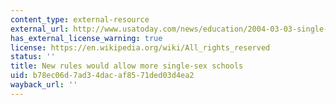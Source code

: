 ```yaml
---
content_type: external-resource
external_url: http://www.usatoday.com/news/education/2004-03-03-single-sex-schools-usat_x.htm
has_external_license_warning: true
license: https://en.wikipedia.org/wiki/All_rights_reserved
status: ''
title: New rules would allow more single-sex schools
uid: b78ec06d-7ad3-4dac-af85-71ded03d4ea2
wayback_url: ''
---
```

